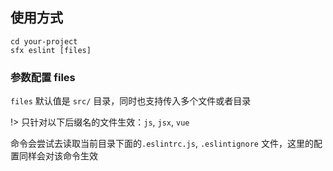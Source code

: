 ## 使用方式

    cd your-project
    sfx eslint [files]

### 参数配置 files

`files` 默认值是 `src/` 目录，同时也支持传入多个文件或者目录

!> 只针对以下后缀名的文件生效：`js`, `jsx`, `vue`

命令会尝试去读取当前目录下面的`.eslintrc.js`, `.eslintignore` 文件，这里的配置同样会对该命令生效


